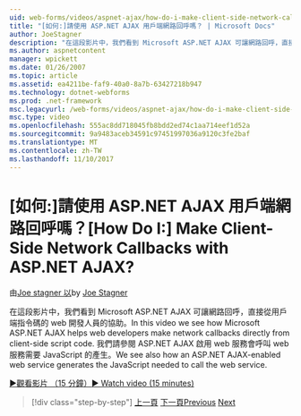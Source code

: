 ```yaml
---
uid: web-forms/videos/aspnet-ajax/how-do-i-make-client-side-network-callbacks-with-aspnet-ajax
title: "[如何:]請使用 ASP.NET AJAX 用戶端網路回呼嗎？ | Microsoft Docs"
author: JoeStagner
description: "在這段影片中，我們看到 Microsoft ASP.NET AJAX 可讓網路回呼，直接從用戶端指令碼的 web 開發人員的協助。 我們請參閱如何 ASP.NET..."
ms.author: aspnetcontent
manager: wpickett
ms.date: 01/26/2007
ms.topic: article
ms.assetid: ea4211be-faf9-40a0-8a7b-63427218b947
ms.technology: dotnet-webforms
ms.prod: .net-framework
msc.legacyurl: /web-forms/videos/aspnet-ajax/how-do-i-make-client-side-network-callbacks-with-aspnet-ajax
msc.type: video
ms.openlocfilehash: 555ac8dd718045fb8bdd2ed74c1aa714eef1d52a
ms.sourcegitcommit: 9a9483aceb34591c97451997036a9120c3fe2baf
ms.translationtype: MT
ms.contentlocale: zh-TW
ms.lasthandoff: 11/10/2017
---
```

<a name="how-do-i-make-client-side-network-callbacks-with-aspnet-ajax"></a><span data-ttu-id="9837a-105">[如何:]請使用 ASP.NET AJAX 用戶端網路回呼嗎？</span><span class="sxs-lookup"><span data-stu-id="9837a-105">[How Do I:] Make Client-Side Network Callbacks with ASP.NET AJAX?</span></span>
====================
<span data-ttu-id="9837a-106">由[Joe stagner 以](https://github.com/JoeStagner)</span><span class="sxs-lookup"><span data-stu-id="9837a-106">by [Joe Stagner](https://github.com/JoeStagner)</span></span>

<span data-ttu-id="9837a-107">在這段影片中，我們看到 Microsoft ASP.NET AJAX 可讓網路回呼，直接從用戶端指令碼的 web 開發人員的協助。</span><span class="sxs-lookup"><span data-stu-id="9837a-107">In this video we see how Microsoft ASP.NET AJAX helps web developers make network callbacks directly from client-side script code.</span></span> <span data-ttu-id="9837a-108">我們請參閱 ASP.NET AJAX 啟用 web 服務會呼叫 web 服務需要 JavaScript 的產生。</span><span class="sxs-lookup"><span data-stu-id="9837a-108">We see also how an ASP.NET AJAX-enabled web service generates the JavaScript needed to call the web service.</span></span>

[<span data-ttu-id="9837a-109">&#9654;觀看影片 （15 分鐘）</span><span class="sxs-lookup"><span data-stu-id="9837a-109">&#9654; Watch video (15 minutes)</span></span>](https://channel9.msdn.com/Blogs/ASP-NET-Site-Videos/how-do-i-make-client-side-network-callbacks-with-aspnet-ajax)

>[!div class="step-by-step"]
<span data-ttu-id="9837a-110">[上一頁](how-do-i-implement-dynamic-partial-page-updates-with-aspnet-ajax.md)
[下一頁](how-do-i-add-aspnet-ajax-features-to-an-existing-web-application.md)</span><span class="sxs-lookup"><span data-stu-id="9837a-110">[Previous](how-do-i-implement-dynamic-partial-page-updates-with-aspnet-ajax.md)
[Next](how-do-i-add-aspnet-ajax-features-to-an-existing-web-application.md)</span></span>
